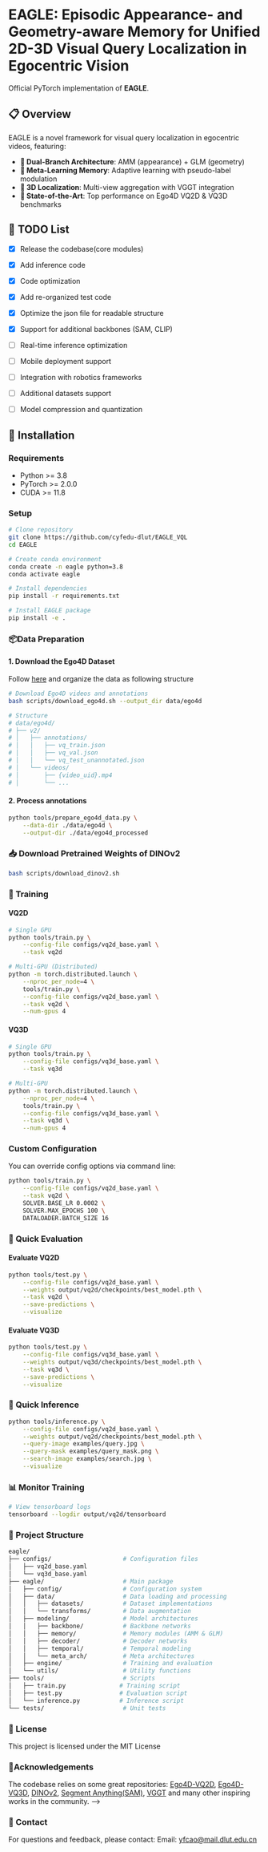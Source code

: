 # EAGLE: Episodic Appearance- and Geometry-aware Memory for Unified 2D-3D Visual Query Localization in Egocentric Vision

Official PyTorch implementation of **EAGLE**.

## 📋 Overview

EAGLE is a novel framework for visual query localization in egocentric videos, featuring:

- **🎯 Dual-Branch Architecture**: AMM (appearance) + GLM (geometry)
- **🧠 Meta-Learning Memory**: Adaptive learning with pseudo-label modulation
- **📐 3D Localization**: Multi-view aggregation with VGGT integration
- **🚀 State-of-the-Art**: Top performance on Ego4D VQ2D & VQ3D benchmarks

## 🚧 TODO List
- [x] Release the codebase(core modules)
- [x] Add inference code
- [x] Code optimization
- [x] Add re-organized test code
- [x] Optimize the json file for readable structure 
- [x] Support for additional backbones (SAM, CLIP)
- [ ] Real-time inference optimization
- [ ] Mobile deployment support
- [ ] Integration with robotics frameworks
- [ ] Additional datasets support
- [ ] Model compression and quantization


## 🔧 Installation

### Requirements
- Python >= 3.8
- PyTorch >= 2.0.0
- CUDA >= 11.8

### Setup

```bash  
# Clone repository  
git clone https://github.com/cyfedu-dlut/EAGLE_VQL 
cd EAGLE 

# Create conda environment  
conda create -n eagle python=3.8  
conda activate eagle  

# Install dependencies  
pip install -r requirements.txt  

# Install EAGLE package  
pip install -e . 
```

### 📦Data Preparation
#### 1. Download the Ego4D Dataset
Follow [here](https://github.com/EGO4D/episodic-memory/tree/main/VQ2D) and organize the data as following structure

```bash
# Download Ego4D videos and annotations
bash scripts/download_ego4d.sh --output_dir data/ego4d

# Structure
# data/ego4d/
# ├── v2/
# │   ├── annotations/
# │   │   ├── vq_train.json
# │   │   ├── vq_val.json
# │   │   └── vq_test_unannotated.json
# │   └── videos/
# │       ├── {video_uid}.mp4
# │       └── ...
```
#### 2. Process annotations
```bash
python tools/prepare_ego4d_data.py \
    --data-dir ./data/ego4d \
    --output-dir ./data/ego4d_processed
```

### 📥 Download Pretrained Weights of DINOv2
```bash
bash scripts/download_dinov2.sh
```

### 🎯 Training
#### VQ2D
```bash
# Single GPU
python tools/train.py \
    --config-file configs/vq2d_base.yaml \
    --task vq2d

# Multi-GPU (Distributed)
python -m torch.distributed.launch \
    --nproc_per_node=4 \
    tools/train.py \
    --config-file configs/vq2d_base.yaml \
    --task vq2d \
    --num-gpus 4
```
#### VQ3D
```bash
# Single GPU
python tools/train.py \
    --config-file configs/vq3d_base.yaml \
    --task vq3d

# Multi-GPU
python -m torch.distributed.launch \
    --nproc_per_node=4 \
    tools/train.py \
    --config-file configs/vq3d_base.yaml \
    --task vq3d \
    --num-gpus 4
```

### Custom Configuration
You can override config options via command line:
```bash
python tools/train.py \
    --config-file configs/vq2d_base.yaml \
    --task vq2d \
    SOLVER.BASE_LR 0.0002 \
    SOLVER.MAX_EPOCHS 100 \
    DATALOADER.BATCH_SIZE 16
```

### 🧪 Quick Evaluation
#### Evaluate VQ2D
```bash
python tools/test.py \
    --config-file configs/vq2d_base.yaml \
    --weights output/vq2d/checkpoints/best_model.pth \
    --task vq2d \
    --save-predictions \
    --visualize
```
#### Evaluate VQ3D
```bash
python tools/test.py \
    --config-file configs/vq3d_base.yaml \
    --weights output/vq3d/checkpoints/best_model.pth \
    --task vq3d \
    --save-predictions \
    --visualize
```
### 🔮 Quick Inference
```bash
python tools/inference.py \
    --config-file configs/vq2d_base.yaml \
    --weights output/vq2d/checkpoints/best_model.pth \
    --query-image examples/query.jpg \
    --query-mask examples/query_mask.png \
    --search-image examples/search.jpg \
    --visualize
```

### 📊 Monitor Training
```bash
# View tensorboard logs
tensorboard --logdir output/vq2d/tensorboard
```

### 📁 Project Structure
```bash
eagle/
├── configs/                    # Configuration files
│   ├── vq2d_base.yaml
│   └── vq3d_base.yaml
├── eagle/                      # Main package
│   ├── config/                 # Configuration system
│   ├── data/                   # Data loading and processing
│   │   ├── datasets/           # Dataset implementations
│   │   └── transforms/         # Data augmentation
│   ├── modeling/               # Model architectures
│   │   ├── backbone/           # Backbone networks
│   │   ├── memory/             # Memory modules (AMM & GLM)
│   │   ├── decoder/            # Decoder networks
│   │   ├── temporal/           # Temporal modeling
│   │   └── meta_arch/          # Meta architectures
│   ├── engine/                 # Training and evaluation
│   └── utils/                  # Utility functions
├── tools/                      # Scripts
│   ├── train.py               # Training script
│   ├── test.py                # Evaluation script
│   └── inference.py           # Inference script
└── tests/                      # Unit tests
```

### 📝 License
This project is licensed under the MIT License

### 🙏Acknowledgements
The codebase relies on some great repositories: [Ego4D-VQ2D](https://github.com/EGO4D/episodic-memory/tree/main/VQ2D), [Ego4D-VQ3D](https://github.com/EGO4D/episodic-memory/blob/main/VQ3D), [DINOv2](https://github.com/facebookresearch/dinov2), [Segment Anything\(SAM\)](https://github.com/facebookresearch/segment-anything), [VGGT](https://github.com/facebookresearch/vggt) and many other inspiring works in the community. -->

### 📧 Contact
For questions and feedback, please contact:
Email: yfcao@mail.dlut.edu.cn

<!-- ### 📝Citation
```bibtex
@inproceedings{eagle2025,
  title={},
  author={},
  booktitle={AAAI Conference on Artificial Intelligence},
  year={2025}
}
``` -->
